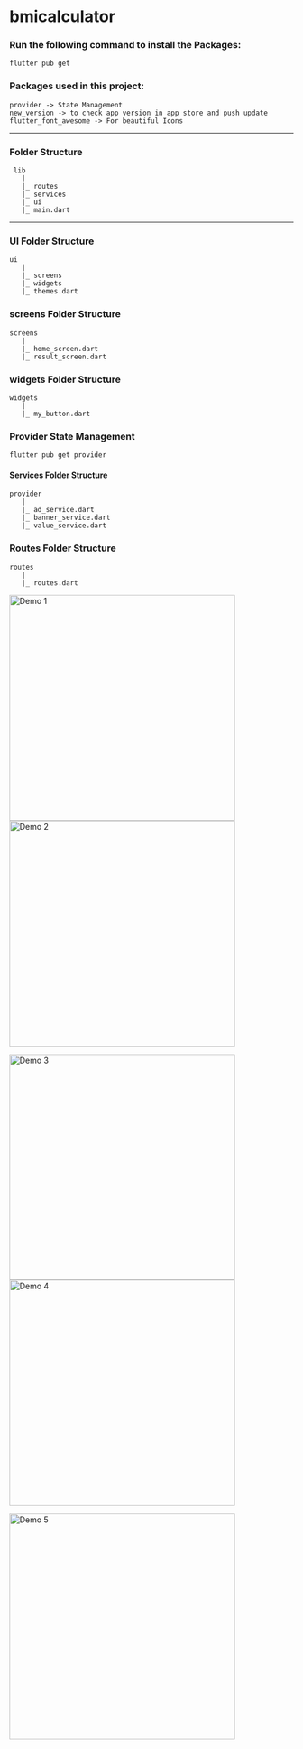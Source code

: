 # bmicalculator

### Run the following command to install the Packages:

````flutter pub get````

### Packages used in this project:

````
provider -> State Management
new_version -> to check app version in app store and push update
flutter_font_awesome -> For beautiful Icons
````


-----------------------------------------------------------

### Folder Structure

     lib
       |
       |_ routes
       |_ services
       |_ ui
       |_ main.dart

-----------------------------------------------------------

### UI Folder Structure

    ui
       |
       |_ screens
       |_ widgets
       |_ themes.dart

### screens Folder Structure

    screens
       |
       |_ home_screen.dart
       |_ result_screen.dart


### widgets Folder Structure

    widgets
       |
       |_ my_button.dart

### Provider State Management

````flutter pub get provider````

#### Services Folder Structure

    provider
       |
       |_ ad_service.dart
       |_ banner_service.dart
       |_ value_service.dart

### Routes Folder Structure

    routes
       |
       |_ routes.dart
       


<img src="https://user-images.githubusercontent.com/72371931/162011903-57a0bc7c-af07-46cf-9072-37330611dc2c.jpg" alt="Demo 1" width="400" /> <img src="https://user-images.githubusercontent.com/72371931/162011923-272adbc7-4677-47d0-85ff-db1e04a28eeb.jpg" alt="Demo 2" width="400" />

<img src="https://user-images.githubusercontent.com/72371931/162011943-0ee60fb9-8dec-4d54-b25f-05d0bb9c98dc.jpg" alt="Demo 3" width="400" /> <img src="https://user-images.githubusercontent.com/72371931/162011962-70dd0954-4053-4c27-8123-b107b2a8f3b9.jpg" alt="Demo 4" width="400" />
   
<img src="https://user-images.githubusercontent.com/72371931/162011846-6a80d1cf-55de-437f-a8c1-73e3d4311356.jpg" alt="Demo 5" width="400" />
